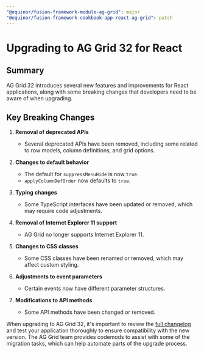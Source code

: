 ```yaml
---
"@equinor/fusion-framework-module-ag-grid": major
"@equinor/fusion-framework-cookbook-app-react-ag-grid": patch
---
```


# Upgrading to AG Grid 32 for React

## Summary

AG Grid 32 introduces several new features and improvements for React applications, along with some breaking changes that developers need to be aware of when upgrading.

## Key Breaking Changes

1. **Removal of deprecated APIs**
   - Several deprecated APIs have been removed, including some related to row models, column definitions, and grid options.

2. **Changes to default behavior**
   - The default for `suppressMenuHide` is now `true`.
   - `applyColumnDefOrder` now defaults to `true`.

3. **Typing changes**
   - Some TypeScript interfaces have been updated or removed, which may require code adjustments.

4. **Removal of Internet Explorer 11 support**
   - AG Grid no longer supports Internet Explorer 11.

5. **Changes to CSS classes**
   - Some CSS classes have been renamed or removed, which may affect custom styling.

6. **Adjustments to event parameters**
   - Certain events now have different parameter structures.

7. **Modifications to API methods**
   - Some API methods have been changed or removed.

When upgrading to AG Grid 32, it's important to review the [full changelog](https://www.ag-grid.com/react-data-grid/upgrading-to-ag-grid-32/?ref=blog.ag-grid.com) and test your application thoroughly to ensure compatibility with the new version. 
The AG Grid team provides codemods to assist with some of the migration tasks, which can help automate parts of the upgrade process.
